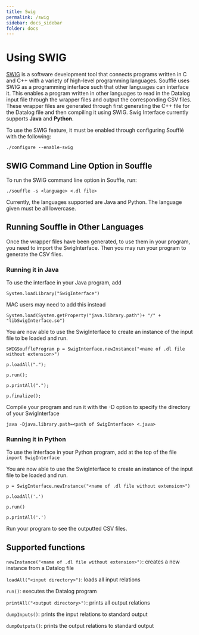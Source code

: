 ```yaml
---
title: Swig
permalink: /swig
sidebar: docs_sidebar
folder: docs
---
```

 
# Using SWIG
[SWIG](http://swig.org/) is a software development tool that connects programs written in C and C++ with a variety of high-level programming languages. Soufflé uses SWIG as a programming interface such that other languages can interface it. This enables a program written in other languages to read in the Datalog input file through the wrapper files and output the corresponding CSV files. These wrapper files are generated through first generating the C++ file for the Datalog file and then compiling it using SWIG. Swig Interface currently supports **Java**  and **Python**.

To use the SWIG feature, it must be enabled through configuring Soufflé with the following:

`./configure --enable-swig` 

## SWIG Command Line Option in Souffle
To run the SWIG command line option in Souffle, run:

```./souffle -s <language> <.dl file> ```

Currently, the languages supported are Java and Python.
The language given must be all lowercase.

## Running Souffle in Other Languages
Once the wrapper files have been generated, to use them in your program, you need to import the SwigInterface. Then you may run your program to generate the CSV files.

### Running it in Java
To use the interface in your Java program, add 

```System.loadLibrary("SwigInterface")```

MAC users may need to add this instead

`System.load(System.getProperty("java.library.path")+ "/" + "libSwigInterface.so")`

You are now able to use the SwigInterface to create an instance of the input file to be loaded and run.

`SWIGSouffleProgram p = SwigInterface.newInstance("<name of .dl file without extension>")`

`p.loadAll(".");`

`p.run(); `

`p.printAll(".");`

`p.finalize();   ` 

Compile your program and run it with the -D option to specify the directory of your SwigInterface

`java -Djava.library.path=<path of SwigInterface> <.java>`

### Running it in Python
To use the interface in your Python program, add at the top of the file
`import SwigInterface`

You are now able to use the SwigInterface to create an instance of the input file to be loaded and run.

`p = SwigInterface.newInstance("<name of .dl file without extension>")`

`p.loadAll('.')`

`p.run()`

`p.printAll('.')`

Run your program to see the outputted CSV files.
 
 ## Supported functions
`newInstance("<name of .dl file without extension>")`: creates a new instance from a Datalog file

`loadAll("<input directory>")`: loads all input relations

`run()`: executes the Datalog program

`printAll("<output directory>")`: prints all output relations

`dumpInputs()`: prints the input relations to standard output

`dumpOutputs()`: prints the output relations to standard output
